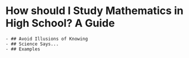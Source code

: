 # How should I Study Mathematics in High School? A Guide
	- ## Avoid Illusions of Knowing
	- ## Science Says...
	- ## Examples